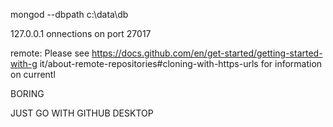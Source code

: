 mongod --dbpath c:\data\db

127.0.0.1
onnections on port 27017


remote: Please see https://docs.github.com/en/get-started/getting-started-with-g
it/about-remote-repositories#cloning-with-https-urls for information on currentl

BORING 

JUST GO WITH GITHUB DESKTOP




